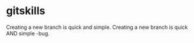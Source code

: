 # gitskills
Creating a new branch is quick and simple.
Creating a new branch is quick AND simple -bug.
